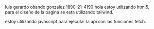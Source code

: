 luis gerardo obando gonzalez 
1890-21-4190
hola
estoy utilizando html5, para el diseño de la pagina se esta utilizando tailwind.

estoy utilizando javascript para ejecutar la api con las funciones fetch.
